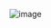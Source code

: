 ![image](https://user-images.githubusercontent.com/125157446/235924114-e22f9e0d-6733-4582-badf-c6f90456df06.png)
